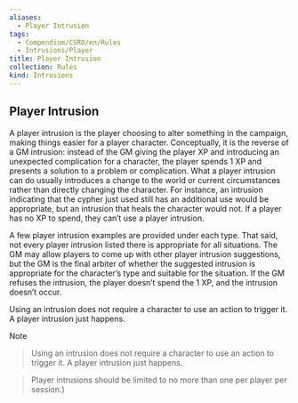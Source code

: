 ```yaml
---
aliases:
  - Player Intrusion
tags:
  - Compendium/CSRD/en/Rules
  - Intrusions/Player
title: Player Intrusion
collection: Rules
kind: Intrusions
---
```

## Player Intrusion  
A player intrusion is the player choosing to alter something in the campaign, making things easier for a player character. Conceptually, it is the reverse of a GM intrusion: instead of the GM giving the player XP and introducing an unexpected complication for a character, the player spends 1 XP and presents a solution to a problem or complication. What a player intrusion can do usually introduces a change to the world or current circumstances rather than directly changing the character. For instance, an intrusion indicating that the cypher just used still has an additional use would be appropriate, but an intrusion that heals the character would not. If a player has no XP to spend, they can’t use a player intrusion.  
  
A few player intrusion examples are provided under each type. That said, not every player intrusion listed there is appropriate for all situations. The GM may allow players to come up with other player intrusion suggestions, but the GM is the final arbiter of whether the suggested intrusion is appropriate for the character’s type and suitable for the situation. If the GM refuses the intrusion, the player doesn’t spend the 1 XP, and the intrusion doesn’t occur.  
  
Using an intrusion does not require a character to use an action to trigger it. A player intrusion just happens.  
>[!note]   
>Using an intrusion does not require a character to use an action to trigger it. A player intrusion just happens.  
>  
>Player intrusions should be limited to no more than one per player per session.)  
  
